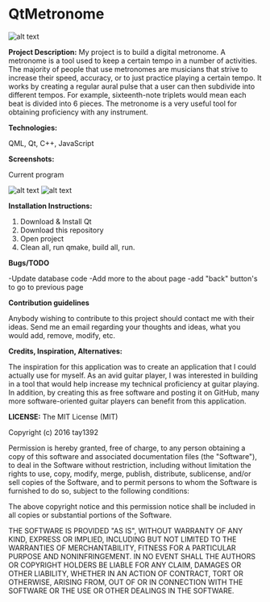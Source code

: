 # QtMetronome

![alt text](https://github.com/tay1392/QtMetronome/blob/master/SplashScreenshot.PNG "Home page")

**Project Description:**
My project is to build a digital metronome. A metronome is a tool used to keep a certain tempo in a number of activities. The majority of people that use metronomes are musicians that strive to increase their speed, accuracy, or to just practice playing a certain tempo. It works by creating a regular aural pulse that a user can then subdivide into different tempos. For example, sixteenth-note triplets would mean each beat is divided into 6 pieces. The metronome is a very useful tool for obtaining proficiency with any instrument.


**Technologies:**

QML, Qt, C++, JavaScript

**Screenshots:**

Current program

![alt text](https://github.com/tay1392/QtMetronome/blob/master/MetroSnap.PNG "Metronome Screenshot")
![alt text](https://github.com/tay1392/QtMetronome/blob/master/IMG_2916.JPG "Original prototype sketch")

**Installation Instructions:**

1. Download & Install Qt 
2. Download this repository
3. Open project 
4. Clean all, run qmake, build all, run. 

**Bugs/TODO**

-Update database code
-Add more to the about page
-add "back" button's to go to previous page

**Contribution guidelines**

Anybody wishing to contribute to this project should contact me with their ideas.
Send me an email regarding your thoughts and ideas, what you would add, remove, modify, etc.

**Credits, Inspiration, Alternatives:**

The inspiration for this application was to create an application that I could actually use for myself. As an avid guitar player, I was interested in building in a tool that would help increase my technical proficiency at guitar playing. In addition, by creating this as free software and posting it on GitHub, many more software-oriented guitar players can benefit from this application.

**LICENSE:**
The MIT License (MIT)

Copyright (c) 2016 tay1392

Permission is hereby granted, free of charge, to any person obtaining a copy
of this software and associated documentation files (the "Software"), to deal
in the Software without restriction, including without limitation the rights
to use, copy, modify, merge, publish, distribute, sublicense, and/or sell
copies of the Software, and to permit persons to whom the Software is
furnished to do so, subject to the following conditions:

The above copyright notice and this permission notice shall be included in all
copies or substantial portions of the Software.

THE SOFTWARE IS PROVIDED "AS IS", WITHOUT WARRANTY OF ANY KIND, EXPRESS OR
IMPLIED, INCLUDING BUT NOT LIMITED TO THE WARRANTIES OF MERCHANTABILITY,
FITNESS FOR A PARTICULAR PURPOSE AND NONINFRINGEMENT. IN NO EVENT SHALL THE
AUTHORS OR COPYRIGHT HOLDERS BE LIABLE FOR ANY CLAIM, DAMAGES OR OTHER
LIABILITY, WHETHER IN AN ACTION OF CONTRACT, TORT OR OTHERWISE, ARISING FROM,
OUT OF OR IN CONNECTION WITH THE SOFTWARE OR THE USE OR OTHER DEALINGS IN THE
SOFTWARE.
